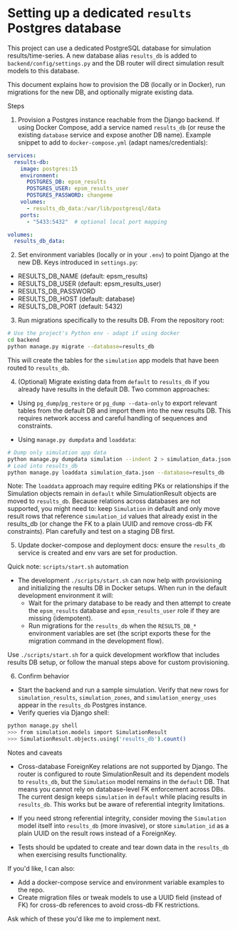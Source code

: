 # Setting up a dedicated `results` Postgres database

This project can use a dedicated PostgreSQL database for simulation results/time-series. A new database alias `results_db` is added to `backend/config/settings.py` and the DB router will direct simulation result models to this database.

This document explains how to provision the DB (locally or in Docker), run migrations for the new DB, and optionally migrate existing data.

Steps

1. Provision a Postgres instance reachable from the Django backend. If using Docker Compose, add a service named `results_db` (or reuse the existing `database` service and expose another DB name). Example snippet to add to `docker-compose.yml` (adapt names/credentials):

```yaml
services:
  results-db:
    image: postgres:15
    environment:
      POSTGRES_DB: epsm_results
      POSTGRES_USER: epsm_results_user
      POSTGRES_PASSWORD: changeme
    volumes:
      - results_db_data:/var/lib/postgresql/data
    ports:
      - "5433:5432"  # optional local port mapping

volumes:
  results_db_data:
```

2. Set environment variables (locally or in your `.env`) to point Django at the new DB. Keys introduced in `settings.py`:

- RESULTS_DB_NAME (default: epsm_results)
- RESULTS_DB_USER (default: epsm_results_user)
- RESULTS_DB_PASSWORD
- RESULTS_DB_HOST (default: database)
- RESULTS_DB_PORT (default: 5432)

3. Run migrations specifically to the results DB. From the repository root:

```bash
# Use the project's Python env - adapt if using docker
cd backend
python manage.py migrate --database=results_db
```

This will create the tables for the `simulation` app models that have been routed to `results_db`.

4. (Optional) Migrate existing data from `default` to `results_db` if you already have results in the default DB. Two common approaches:

- Using `pg_dump`/`pg_restore` or `pg_dump --data-only` to export relevant tables from the default DB and import them into the new results DB. This requires network access and careful handling of sequences and constraints.

- Using `manage.py dumpdata` and `loaddata`:

```bash
# Dump only simulation app data
python manage.py dumpdata simulation --indent 2 > simulation_data.json
# Load into results_db
python manage.py loaddata simulation_data.json --database=results_db
```

Note: The `loaddata` approach may require editing PKs or relationships if the Simulation objects remain in `default` while SimulationResult objects are moved to `results_db`. Because relations across databases are not supported, you might need to: keep `Simulation` in default and only move result rows that reference `simulation_id` values that already exist in the results_db (or change the FK to a plain UUID and remove cross-db FK constraints). Plan carefully and test on a staging DB first.

5. Update docker-compose and deployment docs: ensure the `results_db` service is created and env vars are set for production.

Quick note: `scripts/start.sh` automation

- The development `./scripts/start.sh` can now help with provisioning and initializing the results DB in Docker setups. When run in the default development environment it will:
  - Wait for the primary database to be ready and then attempt to create the `epsm_results` database and `epsm_results_user` role if they are missing (idempotent).
  - Run migrations for the `results_db` when the `RESULTS_DB_*` environment variables are set (the script exports these for the migration command in the development flow).

Use `./scripts/start.sh` for a quick development workflow that includes results DB setup, or follow the manual steps above for custom provisioning.

6. Confirm behavior

- Start the backend and run a sample simulation. Verify that new rows for `simulation_results`, `simulation_zones`, and `simulation_energy_uses` appear in the `results_db` Postgres instance.
- Verify queries via Django shell:

```bash
python manage.py shell
>>> from simulation.models import SimulationResult
>>> SimulationResult.objects.using('results_db').count()
```

Notes and caveats

- Cross-database ForeignKey relations are not supported by Django. The router is configured to route SimulationResult and its dependent models to `results_db`, but the `Simulation` model remains in the `default` DB. That means you cannot rely on database-level FK enforcement across DBs. The current design keeps `simulation` in `default` while placing results in `results_db`. This works but be aware of referential integrity limitations.

- If you need strong referential integrity, consider moving the `Simulation` model itself into `results_db` (more invasive), or store `simulation_id` as a plain UUID on the result rows instead of a ForeignKey.

- Tests should be updated to create and tear down data in the `results_db` when exercising results functionality.

If you'd like, I can also:

- Add a docker-compose service and environment variable examples to the repo.
- Create migration files or tweak models to use a UUID field (instead of FK) for cross-db references to avoid cross-db FK restrictions.

Ask which of these you'd like me to implement next.
